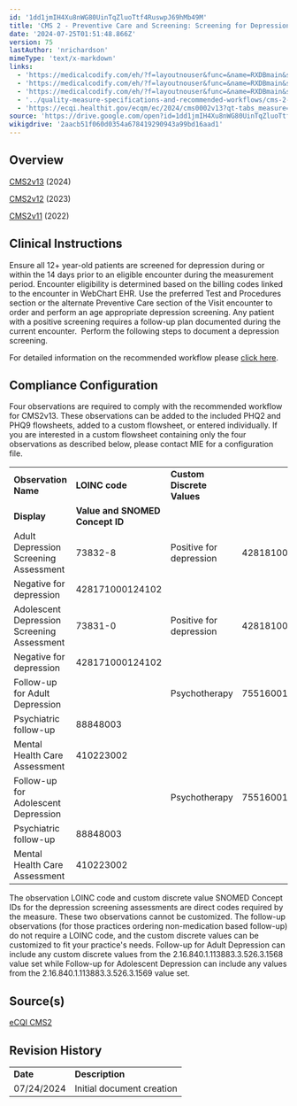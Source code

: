 ```yaml
---
id: '1dd1jmIH4Xu8nWG80UinTqZluoTtf4RuswpJ69hMb49M'
title: 'CMS 2 - Preventive Care and Screening: Screening for Depression and Follow-up Plan Configuration'
date: '2024-07-25T01:51:48.866Z'
version: 75
lastAuthor: 'nrichardson'
mimeType: 'text/x-markdown'
links:
  - 'https://medicalcodify.com/eh/?f=layoutnouser&func=&name=RXDBmain&showresult=CMS2v13&showresulttype=Measure&module=&tabmodule=&searchterm=cms2'
  - 'https://medicalcodify.com/eh/?f=layoutnouser&func=&name=RXDBmain&showresult=CMS2v12&showresulttype=Measure&module=&tabmodule=&searchterm=cms2'
  - 'https://medicalcodify.com/eh/?f=layoutnouser&func=&name=RXDBmain&showresult=CMS2v11&showresulttype=Measure&module=&tabmodule=&searchterm=cms2'
  - '../quality-measure-specifications-and-recommended-workflows/cms-2-preventive-care-and-screening-screening-for-depression-and-follow-up-plan-workflow.md'
  - 'https://ecqi.healthit.gov/ecqm/ec/2024/cms0002v13?qt-tabs_measure=measure-information'
source: 'https://drive.google.com/open?id=1dd1jmIH4Xu8nWG80UinTqZluoTtf4RuswpJ69hMb49M'
wikigdrive: '2aacb51f060d0354a678419290943a99bd16aad1'
---
```

## Overview

[CMS2v13](https://medicalcodify.com/eh/?f=layoutnouser&func=&name=RXDBmain&showresult=CMS2v13&showresulttype=Measure&module=&tabmodule=&searchterm=cms2) (2024)

[CMS2v12](https://medicalcodify.com/eh/?f=layoutnouser&func=&name=RXDBmain&showresult=CMS2v12&showresulttype=Measure&module=&tabmodule=&searchterm=cms2) (2023)

[CMS2v11](https://medicalcodify.com/eh/?f=layoutnouser&func=&name=RXDBmain&showresult=CMS2v11&showresulttype=Measure&module=&tabmodule=&searchterm=cms2) (2022)

## Clinical Instructions

Ensure all 12+ year-old patients are screened for depression during or within the 14 days prior to an eligible encounter during the measurement period.  Encounter eligibility is determined based on the billing codes linked to the encounter in WebChart EHR.  Use the preferred Test and Procedures section or the alternate Preventive Care section of the Visit encounter to order and perform an age appropriate depression screening.  Any patient with a positive screening requires a follow-up plan documented during the current encounter.  Perform the following steps to document a depression screening.

For detailed information on the recommended workflow please [click here](../quality-measure-specifications-and-recommended-workflows/cms-2-preventive-care-and-screening-screening-for-depression-and-follow-up-plan-workflow.md#overview).

## Compliance Configuration

Four observations are required to comply with the recommended workflow for CMS2v13.  These observations can be added to the included PHQ2 and PHQ9 flowsheets, added to a custom flowsheet, or entered individually.  If you are interested in a custom flowsheet containing only the four observations as described below, please contact MIE for a configuration file.

<table>
<tr>
<td><strong>Observation Name</strong></td>
<td><strong>LOINC code</strong></td>
<td><strong>Custom Discrete Values</strong></td>
</tr>
<tr>
<td><strong>Display</strong></td>
<td><strong>Value and SNOMED Concept ID</strong></td>
</tr>
<tr>
<td>Adult Depression Screening Assessment</td>
<td>73832-8</td>
<td>Positive for depression</td>
<td>428181000124104</td>
</tr>
<tr>
<td>Negative for depression</td>
<td>428171000124102</td>
</tr>
<tr>
<td>Adolescent Depression Screening Assessment</td>
<td>73831-0</td>
<td>Positive for depression</td>
<td>428181000124104</td>
</tr>
<tr>
<td>Negative for depression</td>
<td>428171000124102</td>
</tr>
<tr>
<td>Follow-up for Adult Depression</td>
<td></td>
<td>Psychotherapy</td>
<td>75516001</td>
</tr>
<tr>
<td>Psychiatric follow-up</td>
<td>88848003</td>
</tr>
<tr>
<td>Mental Health Care Assessment</td>
<td>410223002</td>
</tr>
<tr>
<td>Follow-up for Adolescent Depression</td>
<td></td>
<td>Psychotherapy</td>
<td>75516001</td>
</tr>
<tr>
<td>Psychiatric follow-up</td>
<td>88848003</td>
</tr>
<tr>
<td>Mental Health Care Assessment</td>
<td>410223002</td>
</tr>
</table>

The observation LOINC code and custom discrete value SNOMED Concept IDs for the depression screening assessments are direct codes required by the measure.  These two observations cannot be customized.  The follow-up observations (for those practices ordering non-medication based follow-up) do not require a LOINC code, and the custom discrete values can be customized to fit your practice's needs.  Follow-up for Adult Depression can include any custom discrete values from the 2.16.840.1.113883.3.526.3.1568 value set while Follow-up for Adolescent Depression can include any values from the 2.16.840.1.113883.3.526.3.1569 value set.

## Source(s)

[eCQI CMS2](https://ecqi.healthit.gov/ecqm/ec/2024/cms0002v13?qt-tabs_measure=measure-information)

## Revision History

<table>
<tr>
<td><strong>Date</strong></td>
<td><strong>Description</strong></td>
</tr>
<tr>
<td>07/24/2024</td>
<td>Initial document creation</td>
</tr>
</table>
